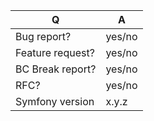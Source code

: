 | Q                | A
| ---------------- | -----
| Bug report?      | yes/no
| Feature request? | yes/no
| BC Break report? | yes/no
| RFC?             | yes/no
| Symfony version  | x.y.z

<!--
Please fill in this template according to your issue.
Otherwise, replace this comment by the description of your issue.
-->
